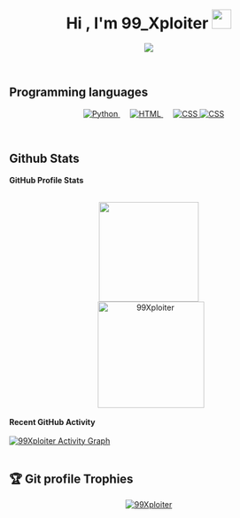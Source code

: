 <h1 align="center">Hi , I'm 99_Xploiter <img src="https://media.giphy.com/media/hvRJCLFzcasrR4ia7z/giphy.gif" width="35"></h1>
<p align="center">
  <a href="https://github.com/DenverCoder1/readme-typing-svg"><img src="https://readme-typing-svg.herokuapp.com?lines=learn+code+scurity+IT;we from +INDONESIA;
&center=true&width=500&height=50"></a>
</p>


<br>


##  Programming languages

<p align="center"> 
  &emsp;
   <a href="https://www.python.org" target="_blank">
    <img alt="Python" src="https://img.shields.io/badge/Python%20-%2314354C.svg?style=plastic&logo=python&logoColor=white">
  </a>
    &emsp; 
  <a href="https://www.w3.org/html/" target="_blank"> 
   <img alt="HTML" src="https://img.shields.io/badge/HTML5%20-%23E34F26.svg?style=plastic&logo=html5&logoColor=white">
  </a>   
  &emsp;
  <a href="https://www.w3schools.com/css/" target="_blank">
    <img alt="CSS" src="https://img.shields.io/badge/CSS%20-%231572B6.svg?style=plastic&logo=css3&logoColor=white">
    </a>
      <a href="https://www.w3schools.com/css/" target="_blank">
    <img alt="CSS" src="https://img.shields.io/badge/-PHP-9cf">
    </a>
</p>


<br/>

## Github Stats



  <summary><b>GitHub Profile Stats</b></summary>
  <br/>
  <p align="center">
<img height="180em" src="https://github-readme-stats.vercel.app/api?username=pelerpanjang&show_icons=true&hide_border=true&&count_private=truecount_private=true&theme=algolia" height="192px"/>
<br/>
  &nbsp;
	  <img src="https://github-readme-stats.vercel.app/api/top-langs?username=pelerpanjang&langs_count=10&show_icons=true&locale=en&layout=compact&theme=algolia" alt="99Xploiter" height="192px"/>
  <br/>


  <summary><b>Recent GitHub Activity</b></summary>
  <br/>
   <a href="https://github.com/pelerpanjang"><img alt="99Xploiter Activity Graph" src="https://activity-graph.herokuapp.com/graph?username=pelerpanjang&custom_title=99Xploiter%20Contribution%20Graph&theme=react-dark" /></a>
  <br/>


<br/>

## :trophy: Git profile Trophies

<p align="center"> <a href="https://github.com/ryo-ma/github-profile-trophy"><img src="https://github-profile-trophy.vercel.app/?username=pelerpanjang&layout=compact&theme=algolia" alt="99Xploiter" /></a> </p>
